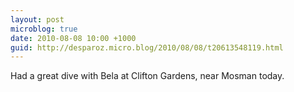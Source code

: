 ```yaml
---
layout: post
microblog: true
date: 2010-08-08 10:00 +1000
guid: http://desparoz.micro.blog/2010/08/08/t20613548119.html
---
```

Had a great dive with Bela at Clifton Gardens, near Mosman today.
